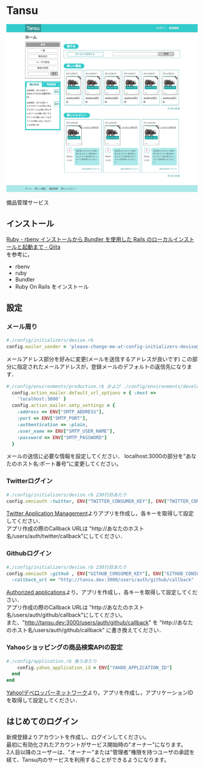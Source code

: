 # Tansu
![動作画面](./screenshot.png)

備品管理サービス
## インストール
[Ruby - rbenv インストールから Bundler を使用した Rails のローカルインストールと起動まで - Qiita](http://qiita.com/egopro/items/aba12261c053eecd6d19)  
を参考に，
- rbenv
- ruby
- Bundler
- Ruby On Rails
をインストール

## 設定
### メール周り
```ruby
#./config/initializers/devise.rb  
config.mailer_sender = 'please-change-me-at-config-initializers-devise@example.com'  
```
メールアドレス部分を好みに変更(メールを送信するアドレスが良いです)
この部分に指定されたメールアドレスが，登録メールのデフォルトの返信先になります．
```ruby
#./config/environments/production.rb および ./config/environments/development.rb の末尾あたり
  config.action_mailer.default_url_options = { :host =>
    'localhost:3000' }
  config.action_mailer.smtp_settings = {
    :address => ENV["SMTP_ADDRESS"],
    :port => ENV["SMTP_PORT"],
    :authentication => :plain,
    :user_name => ENV["SMTP_USER_NAME"],
    :password => ENV["SMTP_PASSWORD"]
  }
```
メールの送信に必要な情報を設定してください．
localhost:3000の部分を"あなたのホスト名:ポート番号"に変更してください。

### Twitterログイン
```ruby
#./config/initializers/devise.rb 230行目あたり  
config.omniauth :twitter, ENV["TWITTER_CONSUMER_KEY"], ENV["TWITTER_CONSUMER_SECRET"]
```
[Twitter Application Management](https://apps.twitter.com/)よりアプリを作成し，各キーを取得して設定してください．  
アプリ作成の際のCallback URLは "http://あなたのホスト名/users/auth/twitter/callback"にしてください．

### Githubログイン
```ruby
#./config/initializers/devise.rb 230行目あたり  
config.omniauth :github , ENV["GITHUB_CONSUMER_KEY"], ENV["GITHUB_CONSUMER_SECRET"],
  :callback_url => "http://tansu.dev:3000/users/auth/github/callback"
```
[Authorized applications](https://github.com/settings/applications)より，アプリを作成し，各キーを取得して設定してください．  
アプリ作成の際のCallback URLは "http://あなたのホスト名/users/auth/github/callback"にしてください。  
また、"http://tansu.dev:3000/users/auth/github/callback" を "http://あなたのホスト名/users/auth/github/callback" に書き換えてください．

### Yahooショッピングの商品検索APIの設定
```ruby
#./config/application.rb 後ろあたり
    config.yahoo_application_id = ENV["YAHOO_APPLICATION_ID"]
  end
end
```
[Yahoo!デベロッパーネットワーク](http://developer.yahoo.co.jp/)より，アプリを作成し，アプリケーションIDを取得して設定してください．

## はじめてのログイン
新規登録よりアカウントを作成し、ログインしてください。  
最初に有効化されたアカウントがサービス開始時の"オーナー"になります。  
2人目以降のユーザーは、"オーナー"または"管理者"権限を持つユーザの承認を経て、Tansu内のサービスを利用することができるようになります。
